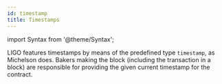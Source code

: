 ```yaml
---
id: timestamp
title: Timestamps
---
```


import Syntax from '@theme/Syntax';

LIGO features timestamps by means of the predefined type `timestamp`,
as Michelson does. Bakers making the block (including the transaction
in a block) are responsible for providing the given current timestamp
for the contract.
